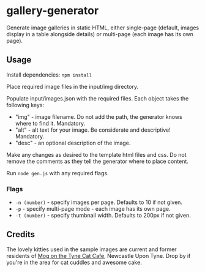 # gallery-generator

Generate image galleries in static HTML, either single-page (default, images display in a table alongside details) or multi-page (each image has its own page).

## Usage

Install dependencies: `npm install`

Place required image files in the input/img directory.

Populate input/images.json with the required files. Each object takes the following keys:

* "img" - image filename. Do not add the path, the generator knows where to find it. Mandatory.
* "alt" - alt text for your image. Be considerate and descriptive! Mandatory.
* "desc" - an optional description of the image.

Make any changes as desired to the template html files and css. Do not remove the comments as they tell the generator where to place content.

Run `node gen.js` with any required flags.

### Flags

* `-n (number)` - specify images per page. Defaults to 10 if not given.
* `-p` - specify multi-page mode - each image has its own page.
* `-t (number)` - specify thumbnail width. Defaults to 200px if not given.

## Credits

The lovely kitties used in the sample images are current and former residents of [Mog on the Tyne Cat Cafe](https://www.mogonthetyne.com/), Newcastle Upon Tyne. Drop by if you're in the area for cat cuddles and awesome cake.
